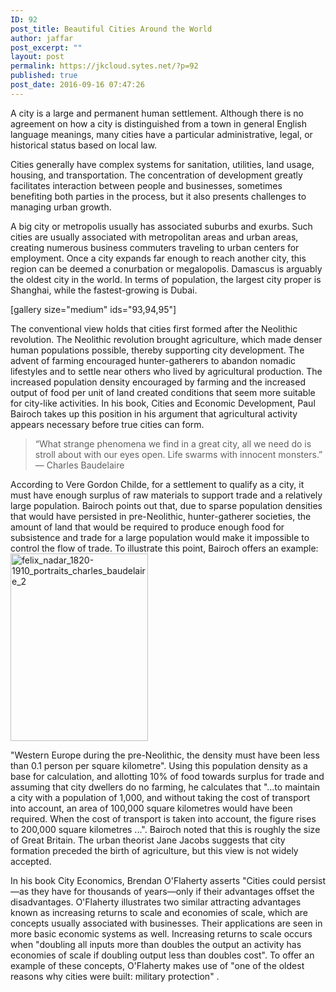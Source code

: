 ```yaml
---
ID: 92
post_title: Beautiful Cities Around the World
author: jaffar
post_excerpt: ""
layout: post
permalink: https://jkcloud.sytes.net/?p=92
published: true
post_date: 2016-09-16 07:47:26
---
```

A city is a large and permanent human settlement. Although there is no agreement on how a city is distinguished from a town in general English language meanings, many cities have a particular administrative, legal, or historical status based on local law.

Cities generally have complex systems for sanitation, utilities, land usage, housing, and transportation. The concentration of development greatly facilitates interaction between people and businesses, sometimes benefiting both parties in the process, but it also presents challenges to managing urban growth.

A big city or metropolis usually has associated suburbs and exurbs. Such cities are usually associated with metropolitan areas and urban areas, creating numerous business commuters traveling to urban centers for employment. Once a city expands far enough to reach another city, this region can be deemed a conurbation or megalopolis. Damascus is arguably the oldest city in the world. In terms of population, the largest city proper is Shanghai, while the fastest-growing is Dubai.

[gallery size="medium" ids="93,94,95"]

The conventional view holds that cities first formed after the Neolithic revolution. The Neolithic revolution brought agriculture, which made denser human populations possible, thereby supporting city development. The advent of farming encouraged hunter-gatherers to abandon nomadic lifestyles and to settle near others who lived by agricultural production. The increased population density encouraged by farming and the increased output of food per unit of land created conditions that seem more suitable for city-like activities. In his book, Cities and Economic Development, Paul Bairoch takes up this position in his argument that agricultural activity appears necessary before true cities can form.
<blockquote>“What strange phenomena we find in a great city, all we need do is stroll about with our eyes open. Life swarms with innocent monsters.”
― Charles Baudelaire</blockquote>
According to Vere Gordon Childe, for a settlement to qualify as a city, it must have enough surplus of raw materials to support trade and a relatively large population. Bairoch points out that, due to sparse population densities that would have persisted in pre-Neolithic, hunter-gatherer societies, the amount of land that would be required to produce enough food for subsistence and trade for a large population would make it impossible to control the flow of trade. To illustrate this point, Bairoch offers an example: <img class="size-medium wp-image-97 alignright" src="https://raratheme.com/preview/numinous/wp-content/uploads/2016/09/Félix_Nadar_1820-1910_portraits_Charles_Baudelaire_2-220x300.jpg" alt="felix_nadar_1820-1910_portraits_charles_baudelaire_2" width="220" height="300" />

"Western Europe during the pre-Neolithic, the density must have been less than 0.1 person per square kilometre". Using this population density as a base for calculation, and allotting 10% of food towards surplus for trade and assuming that city dwellers do no farming, he calculates that "...to maintain a city with a population of 1,000, and without taking the cost of transport into account, an area of 100,000 square kilometres would have been required. When the cost of transport is taken into account, the figure rises to 200,000 square kilometres ...". Bairoch noted that this is roughly the size of Great Britain. The urban theorist Jane Jacobs suggests that city formation preceded the birth of agriculture, but this view is not widely accepted.

In his book City Economics, Brendan O'Flaherty asserts "Cities could persist—as they have for thousands of years—only if their advantages offset the disadvantages. O'Flaherty illustrates two similar attracting advantages known as increasing returns to scale and economies of scale, which are concepts usually associated with businesses. Their applications are seen in more basic economic systems as well. Increasing returns to scale occurs when "doubling all inputs more than doubles the output an activity has economies of scale if doubling output less than doubles cost". To offer an example of these concepts, O'Flaherty makes use of "one of the oldest reasons why cities were built: military protection" .